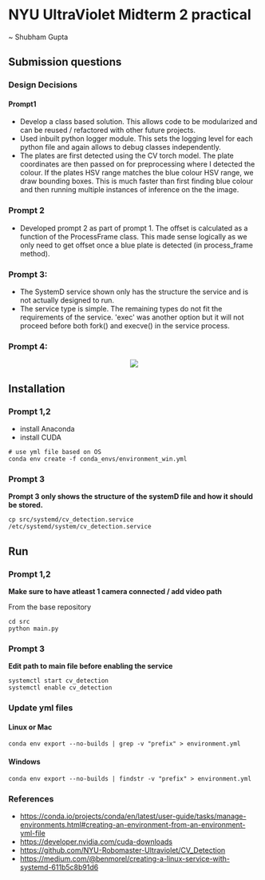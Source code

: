 # NYU UltraViolet Midterm 2 practical
~ Shubham Gupta

## Submission questions
### Design Decisions
#### Prompt1 
- Develop a class based solution. This allows code to be modularized and can be reused / refactored with other future projects.
- Used inbuilt python logger module. This sets the logging level for each python file and again allows to debug classes independently.
- The plates are first detected using the CV torch model. The plate coordinates are then passed on for preprocessing where I detected the colour. If the plates HSV range matches the blue colour HSV range, we draw bounding boxes. This is much faster than first finding blue colour and then running multiple instances of inference on the the image.
### Prompt 2
- Developed prompt 2 as part of prompt 1. The offset is calculated as a function of the ProcessFrame class. This made sense logically as we only need to get offset once a blue plate is detected (in process_frame method).
### Prompt 3:
- The SystemD service shown only has the structure the service and is not actually designed to run. 
- The service type is simple. The remaining types do not fit the requirements of the service. 'exec' was another option but it will not proceed before both fork() and execve() in the service process.
### Prompt 4:
<p align="center">
    <img src="./doc/multi_plate.png">
</p>

## Installation
### Prompt 1,2
- install Anaconda
- install CUDA
```shell
# use yml file based on OS
conda env create -f conda_envs/environment_win.yml
```
### Prompt 3
<b>Prompt 3 only shows the structure of the systemD file and how it should be stored.</b>
```shell
cp src/systemd/cv_detection.service /etc/systemd/system/cv_detection.service
```

## Run
### Prompt 1,2
<b>Make sure to have atleast 1 camera connected / add video path</b> 

From the base repository
```shell
cd src
python main.py
```

### Prompt 3
<b>Edit path to main file before enabling the service</b>
```shell
systemctl start cv_detection
systemctl enable cv_detection
```

### Update yml files
#### Linux or Mac
```shell
conda env export --no-builds | grep -v "prefix" > environment.yml
```
#### Windows
```shell
conda env export --no-builds | findstr -v "prefix" > environment.yml
```

### References
- https://conda.io/projects/conda/en/latest/user-guide/tasks/manage-environments.html#creating-an-environment-from-an-environment-yml-file
- https://developer.nvidia.com/cuda-downloads
- https://github.com/NYU-Robomaster-Ultraviolet/CV_Detection
- https://medium.com/@benmorel/creating-a-linux-service-with-systemd-611b5c8b91d6
